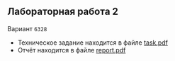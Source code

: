 ## Лабораторная работа 2

Вариант `6328`

- Техническое задание находится в файле [task.pdf](./task.pdf)
- Отчёт находится в файле [report.pdf](./report.pdf)


